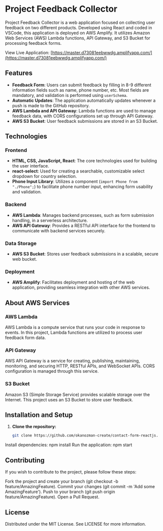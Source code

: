 # Project Feedback Collector

Project Feedback Collector is a web application focused on collecting user feedback on two different products. Developed using React and coded in VSCode, this application is deployed on AWS Amplify. It utilizes Amazon Web Services (AWS) Lambda functions, API Gateway, and S3 Bucket for processing feedback forms.

View Live Application: [https://master.d73081eebwwdg.amplifyapp.com/](https://master.d73081eebwwdg.amplifyapp.com/)

## Features

- **Feedback Form**: Users can submit feedback by filling in 8-9 different information fields such as name, phone number, etc. Most fields are mandatory, and validation is performed using `userSchema`.
- **Automatic Updates**: The application automatically updates whenever a push is made to the GitHub repository.
- **AWS Lambda and API Gateway**: Lambda functions are used to manage feedback data, with CORS configurations set up through API Gateway.
- **AWS S3 Bucket**: User feedback submissions are stored in an S3 Bucket.

## Technologies

### Frontend

- **HTML, CSS, JavaScript, React**: The core technologies used for building the user interface.
- **react-select**: Used for creating a searchable, customizable select dropdown for country selection.
- **Phone Input Library**: Utilizes a component (`import Phone from "./Phone";`) to facilitate phone number input, enhancing form usability and validation.

### Backend

- **AWS Lambda**: Manages backend processes, such as form submission handling, in a serverless architecture.
- **AWS API Gateway**: Provides a RESTful API interface for the frontend to communicate with backend services securely.

### Data Storage

- **AWS S3 Bucket**: Stores user feedback submissions in a scalable, secure web bucket.

### Deployment

- **AWS Amplify**: Facilitates deployment and hosting of the web application, providing seamless integration with other AWS services.

## About AWS Services

### AWS Lambda

AWS Lambda is a compute service that runs your code in response to events. In this project, Lambda functions are utilized to process user feedback form data.

### API Gateway

AWS API Gateway is a service for creating, publishing, maintaining, monitoring, and securing HTTP, RESTful APIs, and WebSocket APIs. CORS configuration is managed through this service.

### S3 Bucket

Amazon S3 (Simple Storage Service) provides scalable storage over the Internet. This project uses an S3 Bucket to store user feedback.

## Installation and Setup

1. **Clone the repository:**
   ```bash
   git clone https://github.com/okanozman-create/contact-form-reactjs.git
Install dependencies:
npm install
Run the application:
npm start

## Contributing
If you wish to contribute to the project, please follow these steps:

Fork the project and create your branch (git checkout -b feature/AmazingFeature).
Commit your changes (git commit -m 'Add some AmazingFeature').
Push to your branch (git push origin feature/AmazingFeature).
Open a Pull Request.
## License
Distributed under the MIT License. See LICENSE for more information.

